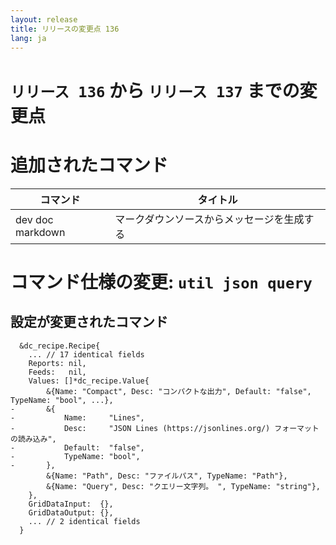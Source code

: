 ```yaml
---
layout: release
title: リリースの変更点 136
lang: ja
---
```


# `リリース 136` から `リリース 137` までの変更点

# 追加されたコマンド


| コマンド         | タイトル                                   |
|------------------|--------------------------------------------|
| dev doc markdown | マークダウンソースからメッセージを生成する |



# コマンド仕様の変更: `util json query`



## 設定が変更されたコマンド


```
  &dc_recipe.Recipe{
  	... // 17 identical fields
  	Reports: nil,
  	Feeds:   nil,
  	Values: []*dc_recipe.Value{
  		&{Name: "Compact", Desc: "コンパクトな出力", Default: "false", TypeName: "bool", ...},
- 		&{
- 			Name:     "Lines",
- 			Desc:     "JSON Lines (https://jsonlines.org/) フォーマットの読み込み",
- 			Default:  "false",
- 			TypeName: "bool",
- 		},
  		&{Name: "Path", Desc: "ファイルパス", TypeName: "Path"},
  		&{Name: "Query", Desc: "クエリー文字列。 ", TypeName: "string"},
  	},
  	GridDataInput:  {},
  	GridDataOutput: {},
  	... // 2 identical fields
  }
```

